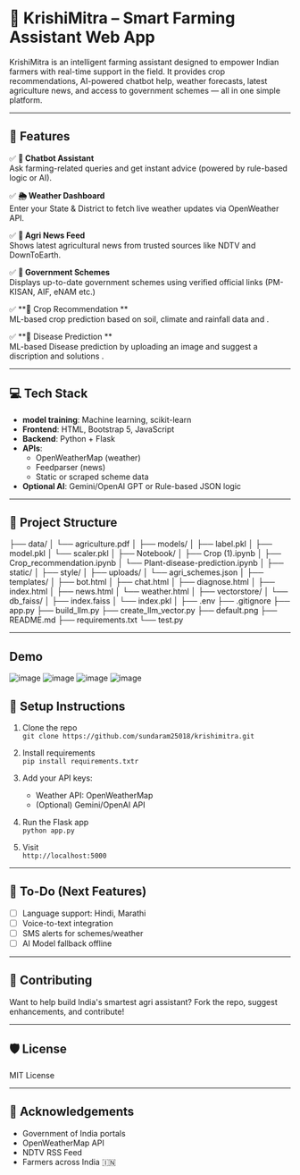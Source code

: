 # 🌾 KrishiMitra – Smart Farming Assistant Web App

KrishiMitra is an intelligent farming assistant designed to empower Indian farmers with real-time support in the field. It provides crop recommendations, AI-powered chatbot help, weather forecasts, latest agriculture news, and access to government schemes — all in one simple platform.

---

## 🚀 Features

✅ **💬 Chatbot Assistant**  
Ask farming-related queries and get instant advice (powered by rule-based logic or AI).

✅ **🌦️ Weather Dashboard**  
Enter your State & District to fetch live weather updates via OpenWeather API.

✅ **📰 Agri News Feed**  
Shows latest agricultural news from trusted sources like NDTV and DownToEarth.

✅ **📢 Government Schemes**  
Displays up-to-date government schemes using verified official links (PM-KISAN, AIF, eNAM etc.)

✅ **🌱 Crop Recommendation **  
 ML-based crop prediction based on soil, climate and rainfall data and .

 ✅ **🌱 Disease Prediction **  
 ML-based Disease prediction by uploading an image and suggest a discription and solutions .

---

## 💻 Tech Stack

- **model training**: Machine learning, scikit-learn
- **Frontend**: HTML, Bootstrap 5, JavaScript
- **Backend**: Python + Flask
- **APIs**:
  - OpenWeatherMap (weather)
  - Feedparser (news)
  - Static or scraped scheme data
- **Optional AI**: Gemini/OpenAI GPT or Rule-based JSON logic

---

## 📂 Project Structure

├── data/
│   └── agriculture.pdf
│
├── models/
│   ├── label.pkl
│   ├── model.pkl
│   └── scaler.pkl
│
├── Notebook/
│   ├── Crop (1).ipynb
│   ├── Crop_recommendation.ipynb
│   └── Plant-disease-prediction.ipynb
│
├── static/
│   ├── style/
│   ├── uploads/
│   └── agri_schemes.json
│
├── templates/
│   ├── bot.html
│   ├── chat.html
│   ├── diagnose.html
│   ├── index.html
│   ├── news.html
│   └── weather.html
│
├── vectorstore/
│   └── db_faiss/
│       ├── index.faiss
│       └── index.pkl
│
├── .env
├── .gitignore
├── app.py
├── build_llm.py
├── create_llm_vector.py
├── default.png
├── README.md
├── requirements.txt
└── test.py
  



---

## Demo 

![image](https://github.com/user-attachments/assets/572bb488-b753-4d2d-ac49-0705d35d2eb9)
![image](https://github.com/user-attachments/assets/f4619f71-8ae2-49a6-a3aa-137096e7f106)
![image](https://github.com/user-attachments/assets/1c7cc827-0220-4ac7-912d-0eb62833ec44)
![image](https://github.com/user-attachments/assets/669762d1-4b66-4184-b8c3-6c0644c6921f)





## 🔧 Setup Instructions

1. Clone the repo  
   `git clone https://github.com/sundaram25018/krishimitra.git`

2. Install requirements  
   `pip install requirements.txtr`

3. Add your API keys:
   - Weather API: OpenWeatherMap
   - (Optional) Gemini/OpenAI API

4. Run the Flask app  
   `python app.py`

5. Visit  
   `http://localhost:5000`

---

## 📌 To-Do (Next Features)

- [ ] Language support: Hindi, Marathi
- [ ] Voice-to-text integration
- [ ] SMS alerts for schemes/weather
- [ ] AI Model fallback offline

---

## 🤝 Contributing

Want to help build India's smartest agri assistant? Fork the repo, suggest enhancements, and contribute!

---

## 🛡 License

MIT License

---

## 🙏 Acknowledgements

- Government of India portals
- OpenWeatherMap API
- NDTV RSS Feed
- Farmers across India 🇮🇳


